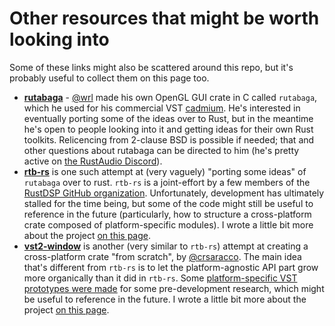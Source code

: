 # Other resources that might be worth looking into

Some of these links might also be scattered around this repo, but it's probably useful to collect them on this page too.

 - [**rutabaga**](https://github.com/wrl/rutabaga/) - [@wrl](https://github.com/wrl) made his own OpenGL GUI crate in C called `rutabaga`, which he used for his commercial VST [cadmium](https://lhiaudio.com/cadmium/). He's interested in eventually porting some of the ideas over to Rust, but in the meantime he's open to people looking into it and getting ideas for their own Rust toolkits. Relicencing from 2-clause BSD is possible if needed; that and other questions about rutabaga can be directed to him (he's pretty active on [the RustAudio Discord](https://discord.gg/QPdhk2u)).
 - [**rtb-rs**](https://github.com/rust-dsp/rtb-rs) is one such attempt at (very vaguely) "porting some ideas" of `rutabaga` over to rust. `rtb-rs` is a joint-effort by a few members of the [RustDSP GitHub organization](https://github.com/rust-dsp). Unfortunately, development has ultimately stalled for the time being, but some of the code might still be useful to reference in the future (particularly, how to structure a cross-platform crate composed of platform-specific modules). I wrote a little bit more about the project [on this page](https://github.com/crsaracco/vst2-gui-research/blob/master/gui-from-scratch.md#rtb-rs).
 - [**vst2-window**](https://github.com/crsaracco/vst2-window) is another (very similar to `rtb-rs`) attempt at creating a cross-platform crate "from scratch", by [@crsaracco](https://github.com/crsaracco). The main idea that's different from `rtb-rs` is to let the platform-agnostic API part grow more organically than it did in `rtb-rs`. Some [platform-specific VST prototypes were made](https://github.com/crsaracco/vst2-gui-prototypes) for some pre-development research, which might be useful to reference in the future. I wrote a little bit more about the project [on this page](https://github.com/crsaracco/vst2-gui-research/blob/master/gui-from-scratch.md#vst2-window).
